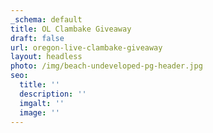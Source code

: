```yaml
---
_schema: default
title: OL Clambake Giveaway
draft: false
url: oregon-live-clambake-giveaway
layout: headless
photo: /img/beach-undeveloped-pg-header.jpg
seo:
  title: ''
  description: ''
  imgalt: ''
  image: ''
---
```

<div class="cms-embed" data-cms-embed="PHNjcmlwdCB0eXBlPSJ0ZXh0L2phdmFzY3JpcHQiIHNyYz0iaHR0cHM6Ly9mb3JtLmpvdGZvcm0uY29tL2pzZm9ybS8yNDAxNTc4MDAxMzMxNDIiPjwvc2NyaXB0Pg=="><script type="text/javascript" src="https://form.jotform.com/jsform/240157800133142"></script></div>